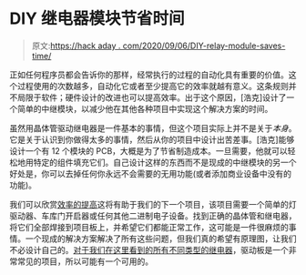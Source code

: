 # DIY 继电器模块节省时间

> 原文:[https://hack aday . com/2020/09/06/DIY-relay-module-saves-time/](https://hackaday.com/2020/09/06/diy-relay-module-saves-time/)

正如任何程序员都会告诉你的那样，经常执行的过程的自动化具有重要的价值。这个过程使用的次数越多，自动化它或者至少提高它的效率就越有意义。这条规则并不局限于软件；硬件设计的改进也可以提高效率。出于这个原因，[浩克]设计了一个简单的中继模块，以减少他在其他各种项目中实现这个解决方案的时间。

虽然用晶体管驱动继电器是一件基本的事情，但这个项目实际上并不是关于*本身*。它是关于认识到你做得太多的事情，然后从你的项目中设计出苦差事。[浩克]能够设计一个有 12 个模块的 PCB，大概是为了节省制造成本。一旦需要，他就可以轻松地用特定的组件填充它们。自己设计这样的东西而不是现成的中继模块的另一个好处是，你可以去掉任何你永远不会需要的无用功能(或者添加商业设备中没有的功能)。

我们可以欣赏[效率的提高](https://xkcd.com/1205/)这将有助于我们的下一个项目，该项目需要一个简单的灯驱动器、车库门开启器或任何其他二进制电子设备。找到正确的晶体管和继电器，将它们全部焊接到项目板上，并希望它们都能正常工作，这可能是一件很麻烦的事情。一个现成的解决方案解决了所有这些问题，但我们真的希望有原理图，让我们不必设计自己的。[对于我们在这里看到的所有不同类型的继电器](https://hackaday.com/2013/03/05/24v-relay-driver-circuit/)，驱动板是一个非常常见的项目，所以可能有一个可用的。